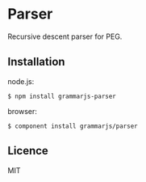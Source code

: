 
# Parser

Recursive descent parser for PEG.

## Installation

node.js:

```
$ npm install grammarjs-parser
```

browser:

```
$ component install grammarjs/parser
```

## Licence

MIT